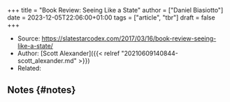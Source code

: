 +++
title = "Book Review: Seeing Like a State"
author = ["Daniel Biasiotto"]
date = 2023-12-05T22:06:00+01:00
tags = ["article", "tbr"]
draft = false
+++

-   Source: <https://slatestarcodex.com/2017/03/16/book-review-seeing-like-a-state/>
-   Author: [Scott Alexander]({{< relref "20210609140844-scott_alexander.md" >}})
-   Related:


## Notes {#notes}
